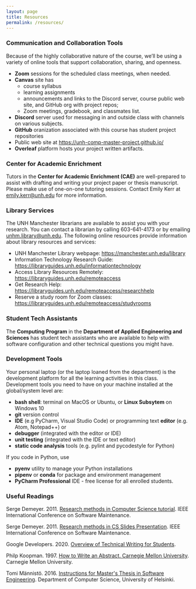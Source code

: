 ```yaml
---
layout: page
title: Resources
permalink: /resources/
---
```

### Communication and Collaboration Tools
Because of the highly collaborative nature of the course, we’ll be using a variety of online tools that support collaboration, sharing, and openness. 
* **Zoom** sessions for the scheduled class meetings, when needed.
* **Canvas** site has
    * course syllabus
    * learning assignments
    * announcements and links to the Discord server, course public web site, 
    and GitHub org with project repos; 
    * Zoom meetings, gradebook, and classmates list.
* **Discord** server used for messaging in and outside class with channels on 
various subjects. 
* **GitHub** oranization associated with this course has student project 
repositories
* Public web site at <https://unh-comp-master-project.github.io/>
* **Overleaf** platform hosts your project written artifacts.
<!--- * **Qualtrics** platform has prompts for the reflection activities --->

### Center for Academic Enrichment
Tutors in the **Center for Academic Enrichment (CAE)** are well-prepared to 
assist with drafting and writing your project paper or thesis manuscript. 
Please make use of one-on-one tutoring sessions. Contact Emily Kerr at <emily.kerr@unh.edu> for more information. 

### Library Services
The UNH Manchester librarians are available to assist you with your research. You can contact a librarian by calling 603-641-4173 or by emailing unhm.library@unh.edu. The following online resources provide information  about library resources and services:
 
* UNH Manchester Library webpage: <https://manchester.unh.edu/library>
* Information Technology Research Guide: <https://libraryguides.unh.edu/informationtechnology>
* Access Library Resources Remotely: <https://libraryguides.unh.edu/remoteaccess>
* Get Research Help: <https://libraryguides.unh.edu/remoteaccess/researchhelp>
* Reserve a study room for Zoom classes: <https://libraryguides.unh.edu/remoteaccess/studyrooms>

### Student Tech Assistants
The **Computing  Program** in the **Department of Applied Engineering and Sciences** has student tech assistants who are available to help with software 
configuration and other technical questions you might have. 

### Development Tools
Your personal laptop (or the laptop loaned from the department) is the 
development platform for all the learning activities in this class. 
Development tools you need to have on your machine installed at the 
global/system level are:
* **bash shell**: terminal on MacOS or Ubuntu, or **Linux Subsytem** on Windows 
10
* **git** version control
*  **IDE** (e.g PyCharm, Visual Studio Code) or programming text **editor** 
(e.g. Atom, Notepad++) or
* **debugger** (integrated with the editor or IDE)
* **unit testing** (integrated with the IDE or text editor)
* **static code analysis** tools (e.g. pylint and pycodestyle for Python)

If you code in Python, use 
* **pyenv** utility to manage your Python installations
* **pipenv** or **conda** for package and environment management 
* **PyCharm Professional** IDE - free license for all enrolled students.

### Useful Readings ###
Serge Demeyer. 2011. [Research methods in Computer Science tutorial](https://unh.box.com/s/ubanos64ju4emwsh7m8ab8l5auedi2ub). IEEE International Conference on Software Maintenance.

Serge Demeyer. 2011. [Research methods in CS Slides Presentation](https://win.uantwerpen.be/~sdemey/Tutorial_ResearchMethods/ResearchMethds01_MethodsOvervw.pdf). IEEE International Conference on Software Maintenance.

Google Developers. 2020. [Overview of Technical Writing for Students](https://developers.google.com/tech-writing/overview).

Philp Koopman. 1997. [How to Write an Abstract. Carnegie Mellon University](http://users.ece.cmu.edu/~koopman/essays/abstract.html). Carnegie Mellon University. 

Tomi Männistö. 2016. [Instructions for Master's Thesis in Software Engineering](https://www.cs.helsinki.fi/u/tomimann/Instructions/MastersThesisInstructions.html). 
Department of Computer Science, University of Helsinki. 
